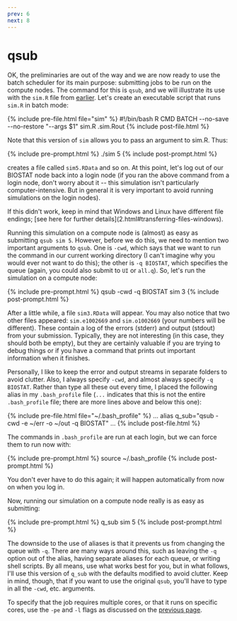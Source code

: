 ```yaml
---
prev: 6
next: 8
---
```


# qsub

OK, the preliminaries are out of the way and we are now ready to use the batch scheduler for its main purpose: submitting jobs to be run on the compute nodes.  The command for this is `qsub`, and we will illustrate its use with the `sim.R` file from [earlier](ii.html).  Let's create an executable script that runs `sim.R` in batch mode:

{% include pre-file.html file="sim" %}
#!/bin/bash
R CMD BATCH --no-save --no-restore "--args $1" sim.R .sim.Rout
{% include post-file.html %}

Note that this version of `sim` allows you to pass an argument to sim.R.  Thus:

{% include pre-prompt.html %}
./sim 5
{% include post-prompt.html %}

creates a file called `sim5.RData` and so on.  At this point, let's log out of our BIOSTAT node back into a login node (if you ran the above command from a login node, don't worry about it -- this simulation isn't particularly computer-intensive.  But in general it is very important to avoid running simulations on the login nodes).

<div markdown="1" class="alert alert-danger" role="alert">
If this didn't work, keep in mind that Windows and Linux have different file endings; [see here for further details](2.html#transferring-files-windows).
</div>

Running this simulation on a compute node is (almost) as easy as submitting `qsub sim 5`.  However, before we do this, we need to mention two important arguments to `qsub`.  One is `-cwd`, which says that we want to run the command in our current working directory (I can't imagine why you would ever not want to do this); the other is `-q BIOSTAT`, which specifies the queue (again, you could also submit to `UI` or `all.q`).  So, let's run the simulation on a compute node:

{% include pre-prompt.html %}
qsub -cwd -q BIOSTAT sim 3
{% include post-prompt.html %}

After a little while, a file `sim3.RData` will appear.  You may also notice that two other files appeared: `sim.e1002669` and `sim.o1002669` (your numbers will be different).  These contain a log of the errors (stderr) and output (stdout) from your submission.  Typically, they are not interesting (in this case, they should both be empty), but they are certainly valuable if you are trying to debug things or if you have a command that prints out important information when it finishes.

Personally, I like to keep the error and output streams in separate folders to avoid clutter.  Also, I always specify `-cwd`, and almost always specify `-q BIOSTAT`. Rather than type all these out every time, I placed the following alias in my `.bash_profile` file (`...` indicates that this is not the entire `.bash_profile` file; there are more lines above and below this one):

{% include pre-file.html file="~/.bash_profile" %}
...
alias q_sub="qsub -cwd -e ~/err -o ~/out -q BIOSTAT"
...
{% include post-file.html %}

The commands in `.bash_profile` are run at each login, but we can force them to run now with:

{% include pre-prompt.html %}
source ~/.bash_profile
{% include post-prompt.html %}

You don't ever have to do this again; it will happen automatically from now on when you log in.

Now, running our simulation on a compute node really is as easy as submitting:

{% include pre-prompt.html %}
q_sub sim 5
{% include post-prompt.html %}

The downside to the use of aliases is that it prevents us from changing the queue with `-q`. There are many ways around this, such as leaving the `-q` option out of the alias, having separate aliases for each queue, or writing shell scripts. By all means, use what works best for you, but in what follows, I'll use this version of `q_sub` with the defaults modified to avoid clutter.  Keep in mind, though, that if you want to use the original `qsub`, you'll have to type in all the `-cwd`, etc. arguments.

To specify that the job requires multiple cores, or that it runs on specific cores, use the `-pe` and `-l` flags as discussed on the [previous page](6.html).
